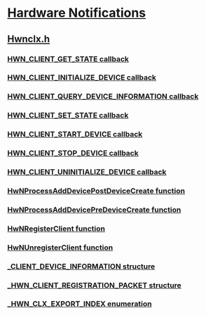 # [Hardware Notifications](index.md)
## [Hwnclx.h](../hwnclx/index.md)
### [HWN_CLIENT_GET_STATE callback](../hwnclx/nc-hwnclx-hwn_client_get_state.md)
### [HWN_CLIENT_INITIALIZE_DEVICE callback](../hwnclx/nc-hwnclx-hwn_client_initialize_device.md)
### [HWN_CLIENT_QUERY_DEVICE_INFORMATION callback](../hwnclx/nc-hwnclx-hwn_client_query_device_information.md)
### [HWN_CLIENT_SET_STATE callback](../hwnclx/nc-hwnclx-hwn_client_set_state.md)
### [HWN_CLIENT_START_DEVICE callback](../hwnclx/nc-hwnclx-hwn_client_start_device.md)
### [HWN_CLIENT_STOP_DEVICE callback](../hwnclx/nc-hwnclx-hwn_client_stop_device.md)
### [HWN_CLIENT_UNINITIALIZE_DEVICE callback](../hwnclx/nc-hwnclx-hwn_client_uninitialize_device.md)
### [HwNProcessAddDevicePostDeviceCreate function](../hwnclx/nf-hwnclx-hwnprocessadddevicepostdevicecreate.md)
### [HwNProcessAddDevicePreDeviceCreate function](../hwnclx/nf-hwnclx-hwnprocessadddevicepredevicecreate.md)
### [HwNRegisterClient function](../hwnclx/nf-hwnclx-hwnregisterclient.md)
### [HwNUnregisterClient function](../hwnclx/nf-hwnclx-hwnunregisterclient.md)
### [_CLIENT_DEVICE_INFORMATION structure](../hwnclx/ns-hwnclx-_client_device_information.md)
### [_HWN_CLIENT_REGISTRATION_PACKET structure](../hwnclx/ns-hwnclx-_hwn_client_registration_packet.md)
### [_HWN_CLX_EXPORT_INDEX enumeration](../hwnclx/ne-hwnclx-_hwn_clx_export_index.md)
